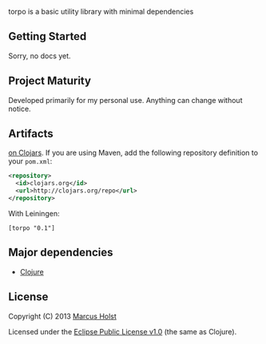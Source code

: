 torpo is a basic utility library with minimal dependencies

## Getting Started

Sorry, no docs yet.

## Project Maturity

Developed primarily for my personal use. Anything can change without notice.

## Artifacts

[on Clojars](https://clojars.org/torpo). If you are using Maven, add the following repository
definition to your `pom.xml`:

``` xml
<repository>
  <id>clojars.org</id>
  <url>http://clojars.org/repo</url>
</repository>
```

With Leiningen:
```
[torpo "0.1"]
```

## Major dependencies

 * [Clojure](http://clojure.org/)

## License

Copyright (C) 2013 [Marcus Holst](https://twitter.com/zolst)

Licensed under the [Eclipse Public License v1.0](http://www.eclipse.org/legal/epl-v10.html) (the same as Clojure).
